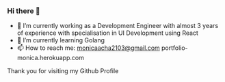 ### Hi there 👋
- 🔭 I’m currently working as a Development Engineer with almost 3 years of experience with specialisation in UI Development using React
- 🌱 I’m currently learning Golang 
- 📫 How to reach me: 
monicaacha2103@gmail.com
portfolio-monica.herokuapp.com

Thank you for visiting my Github Profile 
<!--
**MonicaAcha2103/MonicaAcha2103** is a ✨ _special_ ✨ repository because its `README.md` (this file) appears on your GitHub profile.

Here are some ideas to get you started:

- 🔭 I’m currently working on ...
- 🌱 I’m currently learning ...
- 👯 I’m looking to collaborate on ...
- 🤔 I’m looking for help with ...
- 💬 Ask me about ...
- 📫 How to reach me: ...
- 😄 Pronouns: ...
- ⚡ Fun fact: ...
-->
